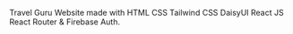 Travel Guru Website made with 
HTML
CSS
Tailwind CSS
DaisyUI
React JS
React Router & Firebase Auth.
